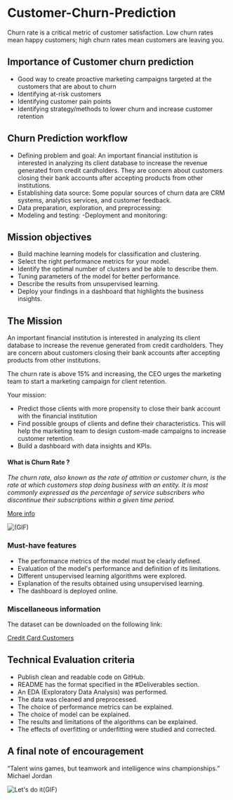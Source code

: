 # Customer-Churn-Prediction
Churn rate is a critical metric of customer satisfaction. Low churn rates mean happy customers; high churn rates mean customers are leaving you. 

## Importance of Customer churn prediction

- Good way to create proactive marketing campaigns targeted at the customers that are about to churn
- Identifying at-risk customers
- Identifying customer pain points
- Identifying strategy/methods to lower churn and increase customer retention

## Churn Prediction workflow

- Defining problem and goal: An important financial institution is interested in analyzing its client database to increase the revenue generated from credit cardholders. They are concern about customers closing their bank accounts after accepting products from other institutions.
- Establishing data source: Some popular sources of churn data are CRM systems, analytics services, and customer feedback.
- Data preparation, exploration, and preprocessing:
- Modeling and testing:
-Deployment and monitoring:


## Mission objectives

- Build machine learning models for classification and clustering.
- Select the right performance metrics for your model.
- Identify the optimal number of clusters and be able to describe them.
- Tuning parameters of the model for better performance.
- Describe the results from unsupervised learning.
- Deploy your findings in a dashboard that highlights the business insights.

## The Mission

An important financial institution is interested in analyzing its client database to increase the revenue generated from credit cardholders. They are concern about customers closing their bank accounts after accepting products from other institutions.

The churn rate is above 15% and increasing, the CEO urges the marketing team to start a marketing campaign for client retention.

Your mission:

- Predict those clients with more propensity to close their bank account with the financial institution
- Find possible groups of clients and define their characteristics. This will help the marketing team to design custom-made campaigns to increase customer retention.
- Build a dashboard with data insights and KPIs.

#### What is Churn Rate ?

_The churn rate, also known as the rate of attrition or customer churn, is the rate at which customers stop doing business with an entity. It is most commonly expressed as the percentage of service subscribers who discontinue their subscriptions within a given time period._

[More info](https://www.investopedia.com/terms/c/churnrate.asp)

![(GIF)](https://media.giphy.com/media/fDO2Nk0ImzvvW/giphy.gif)

### Must-have features

- The performance metrics of the model must be clearly defined.
- Evaluation of the model's performance and definition of its limitations.
- Different unsupervised learning algorithms were explored.
- Explanation of the results obtained using unsupervised learning.
- The dashboard is deployed online.

### Miscellaneous information

The dataset can be downloaded on the following link:

[Credit Card Customers](https://www.kaggle.com/sakshigoyal7/credit-card-customers)




## Technical Evaluation criteria

- Publish clean and readable code on GitHub.
- README has the format specified in the #Deliverables section.
- An EDA (Exploratory Data Analysis) was performed.
- The data was cleaned and preprocessed.
- The choice of performance metrics can be explained.
- The choice of model can be explained.
- The results and limitations of the algorithms can be explained.
- The effects of overfitting or underfitting were studied and corrected.

## A final note of encouragement

“Talent wins games, but teamwork and intelligence wins championships.” Michael Jordan

![Let's do it(GIF)](https://media.giphy.com/media/dvNdqXOdldyJlH2Ank/giphy.gif)

